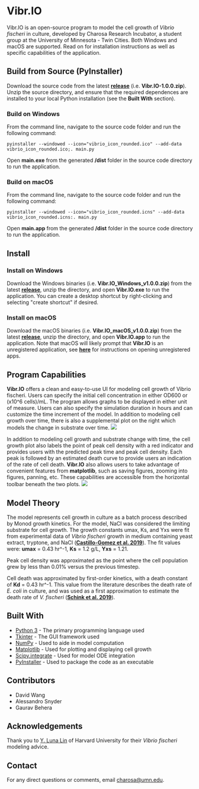 # Vibr.IO
Vibr.IO is an open-source program to model the cell growth of *Vibrio fischeri* in culture, developed by Charosa Research Incubator, a student group at the University of Minnesota - Twin Cities. 
Both Windows and macOS are supported.
Read on for installation instructions as well as specific capabilities of the application.

## Build from Source (PyInstaller)
Download the source code from the latest **[release](https://github.com/charosa-umn/Vibr.IO/releases)** (i.e. **Vibr.IO-1.0.0.zip**). Unzip the source directory, and ensure that the required dependences are installed to your local Python installation (see the **Built With** section).
### Build on Windows
From the command line, navigate to the source code folder and run the following command: 

`pyinstaller --windowed --icon="vibrio_icon_rounded.ico" --add-data vibrio_icon_rounded.ico;. main.py`

Open **main.exe** from the generated **/dist** folder in the source code directory to run the application.

### Build on macOS
From the command line, navigate to the source code folder and run the following command: 

`pyinstaller --windowed --icon="vibrio_icon_rounded.icns" --add-data vibrio_icon_rounded.icns:. main.py`

Open **main.app** from the generated **/dist** folder in the source code directory to run the application.

## Install
### Install on Windows
Download the Windows binaries (i.e. **Vibr.IO_Windows_v1.0.0.zip**) from the latest **[release](https://github.com/charosa-umn/Vibr.IO/releases)**, unzip the directory, and open **Vibr.IO.exe** to run the application. You can create a desktop shortcut by right-clicking and selecting "create shortcut" if desired.

### Install on macOS
Download the macOS binaries (i.e. **Vibr.IO_macOS_v1.0.0.zip**) from the latest **[release](https://github.com/charosa-umn/Vibr.IO/releases)**, unzip the directory, and open **Vibr.IO.app** to run the application. Note that macOS will likely prompt that **Vibr.IO** is an unregistered application, see **[here](https://support.apple.com/guide/mac-help/open-a-mac-app-from-an-unidentified-developer-mh40616/mac)** for instructions on opening unregistered apps.


## Program Capabilities 
**Vibr.IO** offers a clean and easy-to-use UI for modeling cell growth of Vibrio fischeri. Users can specify the initial cell concentration in either OD600 or (x10^6 cells)/mL. The program allows graphs to be displayed in either unit of measure. Users can also specify the simulation duration in hours and can customize the time increment of the model. In addition to modeling cell growth over time, there is also a supplemental plot on the right which models the change in substrate over time.
![](https://user-images.githubusercontent.com/46146906/101292658-8ba04e80-37d6-11eb-99b8-863fcb0af43f.png)


In addition to modeling cell growth and substrate change with time, the cell growth plot also labels the point of peak cell density with a red indicator and provides users with the predicted peak time and peak cell density. Each peak is followed by an estimated death curve to provide users an indication of the rate of cell death. **Vibr.IO** also allows users to take advantage of convenient features from **matplotlib**, such as saving figures, zooming into figures, panning, etc. These capabilities are accessible from the horizontal toolbar beneath the two plots.
![](https://user-images.githubusercontent.com/46146906/101292660-8d6a1200-37d6-11eb-8d06-7658b328d384.png)

## Model Theory
The model represents cell growth in culture as a batch process described by Monod growth kinetics. For the model, NaCl was considered the limiting substrate for cell growth. The growth constants umax, Ks, and Yxs were fit from experimental data of *Vibrio fischeri* growth in medium containing yeast extract, tryptone, and NaCl ([**Castillo-Gomez et al. 2019**](https://doi.org/10.1002/bio.3683)). The fit values were: **umax** = 0.43 hr^-1, **Ks** = 1.2 g/L, **Yxs** = 1.21. 

Peak cell density was approximated as the point where the cell population grew by less than 0.01% versus the previous timestep. 

Cell death was approximated by first-order kinetics, with a death constant of **Kd** = 0.43 hr^-1. This value from the literature describes the death rate of *E. coli* in culture, and was used as a first approximation to estimate the death rate of *V. fischeri* ([**Schink et al. 2019**](https://doi.org/10.1016/j.cels.2019.06.003)).

## Built With
* [Python 3](https://www.python.org/downloads/) - The primary programming language used
* [Tkinter](https://docs.python.org/3/library/tkinter.html) - The GUI framework used
* [NumPy](https://numpy.org/) - Used to aide in model computation
* [Matplotlib](https://matplotlib.org/) - Used for plotting and displaying cell growth 
* [Scipy.integrate](https://docs.scipy.org/doc/scipy/reference/integrate.html) - Used for model ODE integration
* [PyInstaller](https://pypi.org/project/PyInstaller/)  - Used to package the code as an executable 

## Contributors
* David Wang
* Alessandro Snyder
* Gaurav Behera 

## Acknowledgements
Thank you to [Y. Luna Lin](https://ylunalin.com/) of Harvard University for their *Vibrio fischeri* modeling advice.

## Contact
For any direct questions or comments, email charosa@umn.edu.

